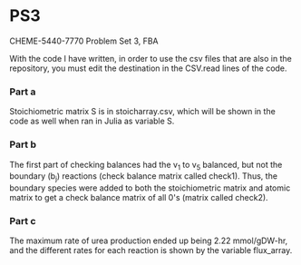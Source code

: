 # PS3
CHEME-5440-7770 Problem Set 3, FBA

With the code I have written, in order to use the csv files that are also in the repository, you must edit the destination in the CSV.read lines of the code.

### Part a ###
Stoichiometric matrix S is in stoicharray.csv, which will be shown in the code as well when ran in Julia as variable S.

### Part b ###
The first part of checking balances had the v<sub>1</sub> to v<sub>5</sub> balanced, but not the boundary (b<sub>j</sub>) reactions (check balance matrix called check1). Thus, the boundary species were added to both the stoichiometric matrix and atomic matrix to get a check balance matrix of all 0's (matrix called check2).

### Part c ###
The maximum rate of urea production ended up being 2.22 mmol/gDW-hr, and the different rates for each reaction is shown by the variable flux_array.
